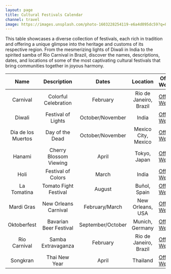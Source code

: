 ```yaml
---
layout: page
title: Cultural Festivals Calendar
channel: travel
image: https://images.unsplash.com/photo-1603228254119-e6a4d095dc59?q=80&w=2071&auto=format&fit=crop&ixlib=rb-4.0.3&ixid=M3wxMjA3fDB8MHxwaG90by1wYWdlfHx8fGVufDB8fHx8fA%3D%3D
---
```


This table showcases a diverse collection of festivals, each rich in tradition and offering a unique glimpse into the heritage and customs of its respective region. From the mesmerizing lights of Diwali in India to the spirited samba of Rio Carnival in Brazil, discover the names, descriptions, dates, and locations of some of the most captivating cultural festivals that bring communities together in joyous harmony.

|   Name          |      Description           |        Dates        |       Location              | Official Website |
|:---------------:|:--------------------------:|:-------------------:|:--------------------------:|------------------|
| Carnival        | Colorful Celebration       | February            | Rio de Janeiro, Brazil      | [Official Website](https://www.rio-carnival.net/) |
| Diwali          | Festival of Lights         | October/November    | India                       | [Official Website](https://www.diwalifestival.org/) |
| Dia de los Muertos | Day of the Dead        | October/November    | Mexico City, Mexico         | [Official Website](https://diadelosmuertos.com.mx/en/) |
| Hanami          | Cherry Blossom Viewing    | April                | Tokyo, Japan                 | [Official Website](https://www.japan-guide.com/e/e2011.html) |
| Holi            | Festival of Colors         | March                | India                       | [Official Website](https://www.holifestival.org/) |
| La Tomatina     | Tomato Fight Festival      | August              | Buñol, Spain                | [Official Website](http://www.latomatinatours.com/) |
| Mardi Gras      | New Orleans Carnival       | February/March      | New Orleans, USA            | [Official Website](https://www.mardigrasneworleans.com/) |
| Oktoberfest     | Bavarian Beer Festival     | September/October  | Munich, Germany             | [Official Website](https://www.oktoberfest.de/en/) |
| Rio Carnival    | Samba Extravaganza         | February            | Rio de Janeiro, Brazil      | [Official Website](https://www.rio-carnival.net/) |
| Songkran        | Thai New Year              | April                | Thailand                    | [Official Website](https://www.tatnews.org/songkran-festival/) |
